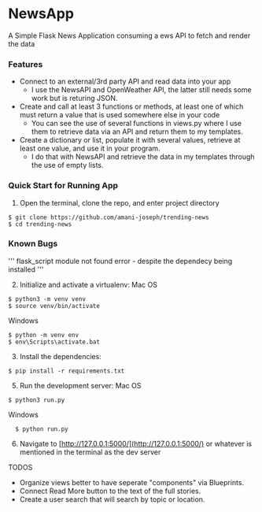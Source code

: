 # NewsApp
A Simple Flask News Application consuming a ews API to fetch and render the data

### Features
- Connect to an external/3rd party API and read data into your app 
  - I use the NewsAPI and OpenWeather API, the latter still needs some work but is returing JSON.
- Create and call at least 3 functions or methods, at least one of which must return a value that is used somewhere else in your code 
  - You can see the use of several  functions in views.py where I use them to retrieve data via an API and return them to my templates.
- Create a dictionary or list, populate it with several values, retrieve at least one value, and use it in your program.
  -  I do that with NewsAPI and retrieve the data in my templates through the use of empty lists. 

### Quick Start for Running App

1. Open the terminal, clone the repo, and enter project directory
  ```
  $ git clone https://github.com/amani-joseph/trending-news
  $ cd trending-news
  ```

### Known Bugs
'''
flask_script module not found error - despite the dependecy being installed
'''

2. Initialize and activate a virtualenv:
Mac OS

  ```
  $ python3 -m venv venv
  $ source venv/bin/activate
  ```
Windows

  ```
  $ python -m venv env
  $ env\Scripts\activate.bat
  ```
3. Install the dependencies:
  ```
  $ pip install -r requirements.txt
  ```

5. Run the development server:
Mac OS
  ```
  $ python3 run.py
  ```
Windows
```
  $ python run.py
  ```
6. Navigate to [http://127.0.0.1:5000/](http://127.0.0.1:5000/) or whatever is mentioned in the terminal as the dev server

TODOS
- Organize views better to have seperate "components" via Blueprints. 
- Connect Read More button to the text of the full stories. 
- Create a user search that will search by topic or location. 
